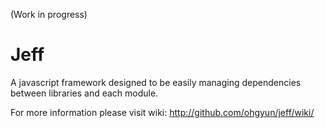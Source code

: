 (Work in progress)

Jeff
====
A javascript framework designed to be easily managing dependencies between libraries and each module.

For more information please visit wiki: http://github.com/ohgyun/jeff/wiki/

